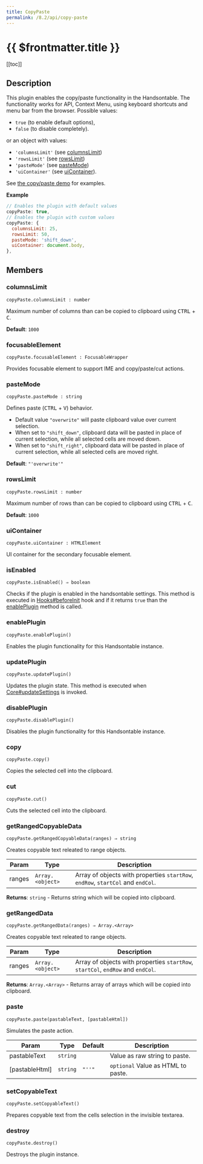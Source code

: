 ```yaml
---
title: CopyPaste
permalink: /8.2/api/copy-paste
---
```


# {{ $frontmatter.title }}

[[toc]]

## Description


This plugin enables the copy/paste functionality in the Handsontable. The functionality works for API, Context Menu,
using keyboard shortcuts and menu bar from the browser.
Possible values:
* `true` (to enable default options),
* `false` (to disable completely).

or an object with values:
* `'columnsLimit'` (see [columnsLimit](#CopyPaste+columnsLimit))
* `'rowsLimit'` (see [rowsLimit](#CopyPaste+rowsLimit))
* `'pasteMode'` (see [pasteMode](#CopyPaste+pasteMode))
* `'uiContainer'` (see [uiContainer](#CopyPaste+uiContainer)).

See [the copy/paste demo](https://handsontable.com/docs/demo-copy-paste.html) for examples.


**Example**  
```js
// Enables the plugin with default values
copyPaste: true,
// Enables the plugin with custom values
copyPaste: {
  columnsLimit: 25,
  rowsLimit: 50,
  pasteMode: 'shift_down',
  uiContainer: document.body,
},
```

## Members
### columnsLimit
`copyPaste.columnsLimit : number`

Maximum number of columns than can be copied to clipboard using <kbd>CTRL</kbd> + <kbd>C</kbd>.

**Default**: <code>1000</code>  


### focusableElement
`copyPaste.focusableElement : FocusableWrapper`

Provides focusable element to support IME and copy/paste/cut actions.



### pasteMode
`copyPaste.pasteMode : string`

Defines paste (<kbd>CTRL</kbd> + <kbd>V</kbd>) behavior.
* Default value `"overwrite"` will paste clipboard value over current selection.
* When set to `"shift_down"`, clipboard data will be pasted in place of current selection, while all selected cells are moved down.
* When set to `"shift_right"`, clipboard data will be pasted in place of current selection, while all selected cells are moved right.

**Default**: <code>&quot;&#x27;overwrite&#x27;&quot;</code>  


### rowsLimit
`copyPaste.rowsLimit : number`

Maximum number of rows than can be copied to clipboard using <kbd>CTRL</kbd> + <kbd>C</kbd>.

**Default**: <code>1000</code>  


### uiContainer
`copyPaste.uiContainer : HTMLElement`

UI container for the secondary focusable element.



### isEnabled
`copyPaste.isEnabled() ⇒ boolean`

Checks if the plugin is enabled in the handsontable settings. This method is executed in [Hooks#beforeInit](Hooks#beforeInit)
hook and if it returns `true` than the [enablePlugin](#CopyPaste+enablePlugin) method is called.



### enablePlugin
`copyPaste.enablePlugin()`

Enables the plugin functionality for this Handsontable instance.



### updatePlugin
`copyPaste.updatePlugin()`

Updates the plugin state. This method is executed when [Core#updateSettings](Core#updateSettings) is invoked.



### disablePlugin
`copyPaste.disablePlugin()`

Disables the plugin functionality for this Handsontable instance.



### copy
`copyPaste.copy()`

Copies the selected cell into the clipboard.



### cut
`copyPaste.cut()`

Cuts the selected cell into the clipboard.



### getRangedCopyableData
`copyPaste.getRangedCopyableData(ranges) ⇒ string`

Creates copyable text releated to range objects.


| Param | Type | Description |
| --- | --- | --- |
| ranges | <code>Array.&lt;object&gt;</code> | Array of objects with properties `startRow`, `endRow`, `startCol` and `endCol`. |


**Returns**: <code>string</code> - Returns string which will be copied into clipboard.  

### getRangedData
`copyPaste.getRangedData(ranges) ⇒ Array.<Array>`

Creates copyable text releated to range objects.


| Param | Type | Description |
| --- | --- | --- |
| ranges | <code>Array.&lt;object&gt;</code> | Array of objects with properties `startRow`, `startCol`, `endRow` and `endCol`. |


**Returns**: <code>Array.&lt;Array&gt;</code> - Returns array of arrays which will be copied into clipboard.  

### paste
`copyPaste.paste(pastableText, [pastableHtml])`

Simulates the paste action.


| Param | Type | Default | Description |
| --- | --- | --- | --- |
| pastableText | <code>string</code> |  | Value as raw string to paste. |
| [pastableHtml] | <code>string</code> | <code>&quot;&#x27;&#x27;&quot;</code> | `optional` Value as HTML to paste. |



### setCopyableText
`copyPaste.setCopyableText()`

Prepares copyable text from the cells selection in the invisible textarea.



### destroy
`copyPaste.destroy()`

Destroys the plugin instance.



